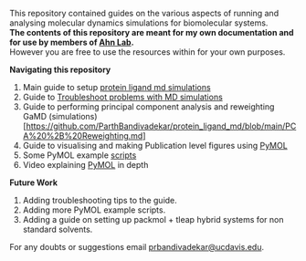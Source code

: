 This repository contained guides on the various aspects of running and analysing molecular dynamics simulations for biomolecular systems. <br>
<b> The contents of this repository are meant for my own documentation and for use by members of [Ahn Lab](https://www.sahnlab.com/team). </b> <br>
However you are free to use the resources within for your own purposes.

<b> Navigating this repository </b>
1. Main guide to setup [protein ligand md simulations](https://github.com/ParthBandivadekar/protein_ligand_md/blob/main/Protein%20Ligand%20MD.md#protein_ligand_md)
2. Guide to [Troubleshoot problems with MD simulations](https://github.com/ParthBandivadekar/protein_ligand_md/blob/main/Troubleshooting.md)
3. Guide to performing principal component analysis and reweighting GaMD (simulations)[https://github.com/ParthBandivadekar/protein_ligand_md/blob/main/PCA%20%2B%20Reweighting.md]
4. Guide to visualising and making Publication level figures using [PyMOL](https://github.com/ParthBandivadekar/protein_ligand_md/blob/main/PyMOL%20Guide.md)
5. Some PyMOL example [scripts](https://github.com/ParthBandivadekar/protein_ligand_md/blob/main/PyMOL%20Examples.md)
6. Video explaining [PyMOL](https://youtu.be/FZcoLd0_rMw?feature=shared) in depth

<b> Future Work </b>
1. Adding troubleshooting tips to the guide.
2. Adding more PyMOL example scripts.
3. Adding a guide on setting up packmol + tleap hybrid systems for non standard solvents.

 For any doubts or suggestions email prbandivadekar@ucdavis.edu.
